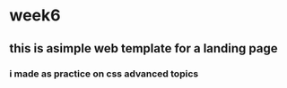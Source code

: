 # week6
## this is asimple web template for a landing page 
### i made as practice on css advanced topics

